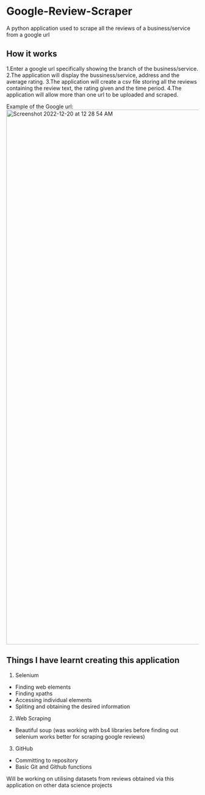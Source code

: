 # Google-Review-Scraper

A python application used to scrape all the reviews of a business/service from a google url

## How it works

1.Enter a google url specifically showing the branch of the business/service.
2.The application will display the bussiness/service, address and the average rating.
3.The application will create a csv file storing all the reviews containing the review text, the rating given and the time period.
4.The application will allow more than one url to be uploaded and scraped.

Example of the Google url:
<img width="1400" alt="Screenshot 2022-12-20 at 12 28 54 AM" src="https://user-images.githubusercontent.com/104280044/208473436-62f7db76-0647-4e52-a0cb-6b8660ef68e3.png">





## Things I have learnt creating this application
1. Selenium 
  - Finding web elements
  - Finding xpaths
  - Accessing individual elements 
  - Spliting and obtaining the desired information 
2. Web Scraping
  - Beautiful soup (was working with bs4 libraries before finding out selenium works better for scraping google reviews)
3. GitHub 
  - Committing to repository 
  - Basic Git and Github functions

Will be working on utilising datasets from reviews obtained via this application on other data science projects
